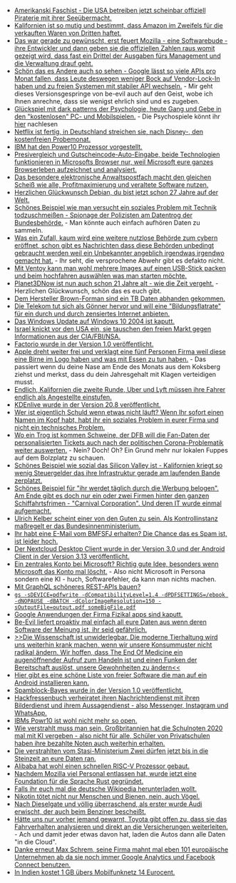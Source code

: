 * [Amerikanski Faschist - Die USA betreiben jetzt scheinbar offiziell Piraterie mit ihrer Seeübermacht.](https://blog.fefe.de/?ts=a1c7f6cf)
* [Kalifornien ist so mutig und bestimmt, dass Amazon im Zweifels für die verkauften Waren von Dritten haftet.](https://blog.fefe.de/?ts=a1c7f302)
* [Das war gerade zu gewünscht, erst feuert Mozilla - eine Softwarebude - ihre Entwickler und dann geben sie die offiziellen Zahlen raus womit gezeigt wird, dass fast ein Drittel der Ausgaben fürs Management und die Verwaltung drauf geht.](https://blog.fefe.de/?ts=a1c7f105)
* [Schön das es Andere auch so sehen - Google lässt so viele APIs pro Monat fallen, dass Leute deswegen weniger Bock auf Vendor-Lock-In haben und zu freien Systemen mit stabiler API wechseln.](https://blog.fefe.de/?ts=a1c6d110) - Mir geht dieses Versionsgespringe von be-evil auch auf den Geist, wobe ich Ihnen anrechne, dass sie wenigst ehrlich sind und es zugeben.
* [Glückspiel mit dark patterns der Psychologie, heute Gang und Gebe in den "kostenlosen" PC- und Mobilspielen.](https://blog.fefe.de/?ts=a1c9859b) - Die Psychospiele könnt ihr [hier](https://www.forbes.com/sites/jamiemadigan/2019/07/06/the-psychology-of-fortnites-battle-pass/) nachlesen
* [Netflix ist fertig, in Deutschland streichen sie, nach Disney-, den kostenfreien Probemonat.](https://www.golem.de/news/streaming-netflix-streicht-kostenlosen-probemonat-in-deutschland-2008-150289.html)
* [IBM hat den Power10 Prozessor vorgestellt.](https://www.planet3dnow.de/cms/57714-ibm-stellt-power10-prozessor-mit-pci-express-5-0-und-ddr5-vor/)
* [Presivergleich und Gutscheincode-Auto-Eingabe, beide Technologien funktionieren in Microsofts Browser nur, weil Microsoft eure ganzes Browserleben aufzeichnet und analysiert.](https://www.bleepingcomputer.com/news/microsoft/new-microsoft-edge-features-will-save-you-money-when-shopping-online/)
* [Das besondere elektronische Anwaltspostfach macht den gleichen Scheiß wie alle, Profitmaximierung und veraltete Software nutzen.](https://tuxproject.de/blog/2020/08/beachtlich-unsicher/)
* [Herzlichen Glückwunsch Debian, du bist jetzt schon 27 Jahre auf der Welt.](https://www.phoronix.com/scan.php?page=news_item&px=Debian-Turns-27)
* [Schönes Beispiel wie man versucht ein soziales Problem mit Technik todzuschmeißen - Spionage der Polizisten am Datentrog der Bundesbehörde.](https://www.golem.de/news/pilotprojekt-hessische-polizei-kontrolliert-beamte-mit-venenscannern-2008-150286.html) - Man könnte auch einfach aufhören Daten zu sammeln.
* [Was ein Zufall, kaum wird eine weitere nutzlose Behörde zum cybern eröffnet, schon gibt es Nachrichten dass diese Behörden unbedingt gebraucht werden weil ein Unbekannter angeblich irgendwas irgendwo gemacht hat.](https://www.golem.de/news/bundeswehr-hackerangriff-auf-fahrdienst-des-bundestages-2008-150285.html) - Ihr seht, die versprochene Abwehr gibt es defakto nicht.
* [Mit Ventoy kann man wohl mehrere Images auf einen USB-Stick packen und beim hochfahren auswählen was man starten möchte.](https://www.ghacks.net/2020/08/16/latest-ventoy-release-introduces-experimental-img-format-support/)
* [Planet3DNow ist nun auch schon 21 Jahre alt - wie die Zeit vergeht.](https://www.planet3dnow.de/cms/57681-21-jahre-planet-3dnow-herzlichen-glueckwunsch-an-die-community/) - Herzlichen Glückwunsch, schön das es euch gibt.
* [Dem Hersteller Brown-Forman sind ein TB Daten abhanden gekommen.](https://www.bleepingcomputer.com/news/security/us-spirits-and-wine-giant-hit-by-cyberattack-1tb-of-data-stolen/)
* [Die Telekom tut sich als Gönner hervor und will eine "Bildungsflatrate" für ein durch und durch zensiertes Internet anbieten.](https://www.golem.de/news/bildung-flatrate-tarif-fuer-schueler-und-lehrer-laptops-geplant-2008-150282.html)
* [Das Windows Update auf Windows 10 2004 ist kaputt.](https://www.golem.de/news/microsoft-windows-10-update-macht-manchen-nutzern-probleme-2008-150294.html)
* [Israel knickt vor den USA ein, sie tauschen den freien Markt gegen Informationen aus der CIA/FBI/NSA.](https://www.golem.de/news/usa-israel-will-offenbar-huawei-und-zte-ausschliessen-2008-150301.html)
* [Factorio wurde in der Version 1.0 veröffentlicht.](https://factorio.com/blog/post/fff-360)
* [Apple dreht weiter frei und verklagt eine fünf Personen Firma weil diese eine Birne im Logo haben und was mit Essen zu tun haben.](https://www.iphoneincanada.ca/news/apple-legal-action-pear-logo/) - Das passiert wenn du deine Nase am Ende des Monats aus dem Koksberg ziehst und merkst, dass du dein Jahresgehalt mit Klagen verteidigen musst.
* [Endlich, Kalifornien die zweite Runde, Uber und Lyft müssen ihre Fahrer endlich als Angestellte einstufen.](https://www.theverge.com/2020/8/10/21362460/uber-lyft-drivers-employees-california-court-ruling)
* [KDEnlive wurde in der Version 20.8 veröffentlicht.](https://www.phoronix.com/scan.php?page=news_item&px=Kdenlive-20.08-Released)
* [Wer ist eigentlich Schuld wenn etwas nicht läuft? Wenn Ihr sofort einen Namen im Kopf habt, habt ihr ein soziales Problem in eurer Firma und nicht ein technisches Problem.](https://utcc.utoronto.ca/~cks/space/blog/sysadmin/BlameAndWorksOnMyLaptop)
* [Wo ein Trog ist kommen Schweine, der DFB will die Fan-Daten der personalisierten Tickets auch nach der politischen Corona-Problematik weiter auswerten.](https://netzpolitik.org/2020/personalisierte-tickets-fussballverband-will-fan-daten-auch-nach-corona-erheben/) - Nein? Doch! Oh? Ein Grund mehr nur lokalen Fuppes auf dem Bolzplatz zu schauen.
* [Schönes Beispiel wie sozial das Silicon Valley ist - Kalifornien kriegt so wenig Steuergelder das ihre Infrastruktur gerade am laufenden Bande zerplatzt.](https://blog.fefe.de/?ts=a1c47411)
* [Schönes Beispiel für "ihr werdet täglich durch die Werbung belogen". Am Ende gibt es doch nur ein oder zwei Firmen hinter den ganzen Schiffahrtsfrimen - "Carnival Corporation". Und deren IT wurde einmal aufgemacht.](https://www.bleepingcomputer.com/news/security/worlds-largest-cruise-line-operator-carnival-hit-by-ransomware/)
* [Ulrich Kelber scheint einer von den Guten zu sein. Als Kontrollinstanz maßregelt er das Bundesinnenministerium.](https://netzpolitik.org/2020/bundesrepublik-vs-bundesrepublik-innenministerium-verklagt-bundesdatenschutzbeauftragten/)
* [Ihr habt eine E-Mail vom BMFSFJ erhalten? Die Chance das es Spam ist, ist leider hoch.](https://www.golem.de/news/spam-webseite-von-bundesministerium-ermoeglichte-phishing-mails-2008-150324.html)
* [Der Nextcloud Desktop Client wurde in der Version 3.0 und der Android Client in der Version 3.13 veröffentlicht.](https://nextcloud.com/blog/production-ready-end-to-end-encryption-and-new-user-interface-arrive-with-nextcloud-desktop-client-3-0/)
* [Ein zentrales Konto bei Microsoft? Richtig gute Idee, besonders wenn Microsoft das Konto mal löscht.](https://www.golem.de/news/microsoft-digitale-amnesie-durch-willkuerliche-kontensperrungen-2008-150217.html) - Also nicht Microsoft in Persona sondern eine KI - huch, Softwarefehler, da kann man nichts machen.
* [Mit GraphQL schöneres REST-APIs bauen?](https://opensource.com/article/20/8/graphql-quarkus)
* [`gs -sDEVICE=pdfwrite -dCompatibilityLevel=1.4 -dPDFSETTINGS=/ebook -dNOPAUSE -dBATCH -dColorImageResolution=150 -sOutputFile=output.pdf someBigFile.pdf`](https://opensource.com/article/20/8/reduce-pdf)
* [Google Anwendungen der Firma Fizikal apps sind kaputt.](https://www.bleepingcomputer.com/news/security/gym-app-management-platform-exposed-info-of-thousands-of-users/)
* [Be-Evil liefert proaktiv mal einfach all eure Daten aus wenn deren Software der Meinung ist, ihr seid gefährlich.](https://www.golem.de/news/blueleaks-google-meldet-nutzerdaten-unaufgefordert-an-behoerden-2008-150328.html)
* [>>Die Wissenschaft ist unwiderlegbar. Die moderne Tierhaltung wird uns weiterhin krank machen, wenn wir unsere Konsummuster nicht radikal ändern. Wir hoffen, dass The End Of Medicine ein augenöffnender Aufruf zum Handeln ist und einen Funken der Bereitschaft auslöst, unsere Gewohnheiten zu ändern<<](https://netzfrauen.org/2020/08/18/vegan-5/)
* [Hier gibt es eine schöne Liste von freier Software die man auf ein Android installieren kann.](https://www.onli-blogging.de/1958/Meine-App-Liste-fuer-Android-F-Droid.html)
* [Spamblock-Bayes wurde in der Version 1.0 veröffentlicht.](https://www.onli-blogging.de/1960/Spamblock-Bayes-1.0-als-reduzierte-modernisierte-Version.html)
* [Hackfressenbuch verheiratet ihren Nachrichtendienst mit ihren Bilderdienst und ihrem Aussagendienst - also Messenger, Instagram und WhatsApp.](https://www.theverge.com/2020/8/14/21369737/facebook-merging-instagram-messenger-chats-update)
* [IBMs Powr10 ist wohl nicht mehr so open.](https://www.phoronix.com/scan.php?page=news_item&px=POWER10-Libre-HW-Slow-Start)
* [Wie verstrahlt muss man sein, Großbritannien hat die Schulnoten 2020 mal mit KI vergeben - also nicht für alle, Schüler von Privatschulen haben ihre bezahlte Noten auch weiterhin erhalten.](https://netzpolitik.org/2020/fuck-the-algorithm-jugendproteste-in-grossbritannien-gegen-maschinelle-notenvergabe-erfolgreich/)
* [Die verstrahlten vom Stasi-Ministerium Zwei dürfen jetzt bis in die Steinzeit an eure Daten ran.](https://blog.fefe.de/?ts=a1c5209c)
* [Alibaba hat wohl einen schnellen RISC-V Prozessor gebaut.](https://www.phoronix.com/scan.php?page=news_item&px=Alibaba-XT910-RISC-V-Speed)
* [Nachdem Mozilla viel Personal entlassen hat, wurde jetzt eine Foundation für die Sprache Rust gegründet.](https://lwn.net/Articles/829031)
* [Falls ihr euch mal die deutsche Wikipedia herunterladen wollt.](https://dumps.wikimedia.org/dewiki/latest/)
* [Nikotin tötet nicht nur Menschen und Bienen, nein, auch Vögel.](https://blog.fefe.de/?ts=a1c22958)
* [Nach Dieselgate und völlig überraschend, als erster wurde Audi erwischt, der auch beim Benziner bescheißt.](https://blog.fefe.de/?ts=a1c21a14)
* [Hätte uns nur vorher jemand gewarnt, Toyota gibt offen zu, dass sie das Fahrverhalten analysieren und direkt an die Versicherungen weiterleiten.](https://www.golem.de/news/toyota-misst-fahrverhalten-das-connected-car-wird-zum-versicherungspraemien-albtraum-2008-150347.html) - Ach und damit jeder etwas davon hat, laden die Autos dann alle Daten "in die Cloud".
* [Danke erneut Max Schrem, seine Firma mahnt mal eben 101 europäische Unternehmen ab da sie noch immer Google Analytics und Facebook Connect benutzen.](https://netzpolitik.org/2020/eugh-urteil-zu-privacy-shield-max-schrems-geht-gegen-101-europaeische-firmen-vor/)
* [In Indien kostet 1 GB übers Mobilfunknetz 14 Eurocent.](https://www.golem.de/news/telekommunikationsanbieter-warum-us-tech-firmen-so-heiss-auf-jio-sind-2008-150129.html)
